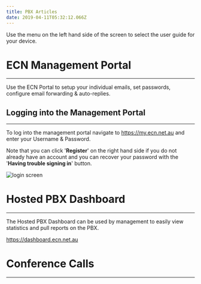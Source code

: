 ```yaml
---
title: PBX Articles
date: 2019-04-11T05:32:12.066Z
---
```

Use the menu on the left hand side of the screen to select the user guide for your device.

# ECN Management Portal
---
Use the ECN Portal to setup your individual emails, set passwords, configure email forwarding & auto-replies.

## Logging into the Management Portal
---

To log into the management portal navigate to <https://my.ecn.net.au> and enter your Username & Password.

Note that you can click '**Register**' on the right hand side if you do not already have an account and you can recover your password with the '**Having trouble signing in**' button.

![login screen](/images/screen-shot-2019-04-15-at-2.49.17-pm.png)

# Hosted PBX Dashboard
--- 
The Hosted PBX Dashboard can be used by management to easily view statistics and pull reports on the PBX.

<https://dashboard.ecn.net.au>

# Conference Calls
---
